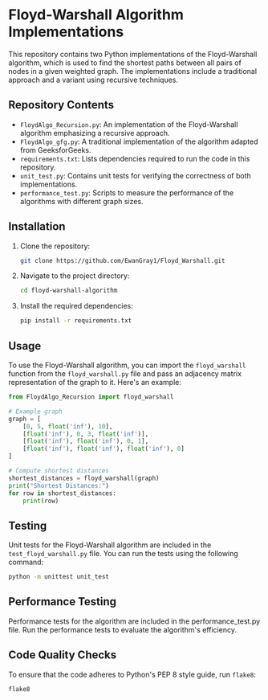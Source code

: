 # Floyd-Warshall Algorithm Implementations

This repository contains two Python implementations of the Floyd-Warshall algorithm, which is used to find the shortest paths between all pairs of nodes in a given weighted graph. The implementations include a traditional approach and a variant using recursive techniques.

## Repository Contents

- `FloydAlgo_Recursion.py`: An implementation of the Floyd-Warshall algorithm emphasizing a recursive approach.
- `FloydAlgo_gfg.py`: A traditional implementation of the algorithm adapted from GeeksforGeeks.
- `requirements.txt`: Lists dependencies required to run the code in this repository.
- `unit_test.py`: Contains unit tests for verifying the correctness of both implementations.
- `performance_test.py`: Scripts to measure the performance of the algorithms with different graph sizes.

## Installation

1. Clone the repository:
   ```bash
   git clone https://github.com/EwanGray1/Floyd_Warshall.git
   ```

2. Navigate to the project directory:
   ```bash
   cd floyd-warshall-algorithm
   ```
   
3. Install the required dependencies:
   ```bash
   pip install -r requirements.txt
   ```

## Usage

To use the Floyd-Warshall algorithm, you can import the `floyd_warshall` function from the `floyd_warshall.py` file and pass an adjacency matrix representation of the graph to it. Here's an example:

```python
from FloydAlgo_Recursion import floyd_warshall

# Example graph
graph = [
    [0, 5, float('inf'), 10],
    [float('inf'), 0, 3, float('inf')],
    [float('inf'), float('inf'), 0, 1],
    [float('inf'), float('inf'), float('inf'), 0]
]

# Compute shortest distances
shortest_distances = floyd_warshall(graph)
print("Shortest Distances:")
for row in shortest_distances:
    print(row)
```

## Testing

Unit tests for the Floyd-Warshall algorithm are included in the `test_floyd_warshall.py` file. You can run the tests using the following command:

```bash
python -m unittest unit_test
```

## Performance Testing
Performance tests for the algorithm are included in the performance_test.py file. Run the performance tests to evaluate the algorithm's efficiency.

## Code Quality Checks

To ensure that the code adheres to Python's PEP 8 style guide, run `flake8`:

```bash
flake8
```
